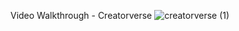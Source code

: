 Video Walkthrough - Creatorverse
![creatorverse (1)](https://github.com/user-attachments/assets/7dbd4512-e5a9-456c-a8e9-78ef3011c811)
